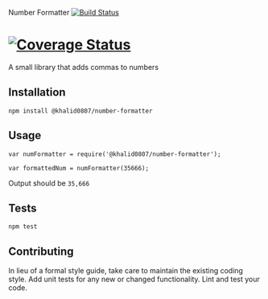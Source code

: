 Number Formatter  [![Build Status](https://travis-ci.org/Mohammad-Khalid/number-formatter.svg?branch=master)](https://travis-ci.org/Mohammad-Khalid/number-formatter)

[![Coverage Status](https://coveralls.io/repos/github/Mohammad-Khalid/number-formatter/badge.svg)](https://coveralls.io/github/Mohammad-Khalid/number-formatter)
=========

A small library that adds commas to numbers

## Installation

  `npm install @khalid0807/number-formatter`

## Usage

    var numFormatter = require('@khalid0807/number-formatter');

    var formattedNum = numFormatter(35666);
  
  
  Output should be `35,666`


## Tests

  `npm test`

## Contributing

In lieu of a formal style guide, take care to maintain the existing coding style. Add unit tests for any new or changed functionality. Lint and test your code.

